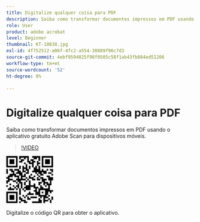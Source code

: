 ```yaml
---
title: Digitalize qualquer coisa para PDF
description: Saiba como transformar documentos impressos em PDF usando o aplicativo gratuito Adobe Scan para dispositivos móveis
role: User
product: adobe acrobat
level: Beginner
thumbnail: KT-10838.jpg
exl-id: 4f752512-a06f-4fc2-a554-30889f96c7d3
source-git-commit: 4ebf9594025f98f0505c58f1ab43fb864ed51206
workflow-type: tm+mt
source-wordcount: '52'
ht-degree: 0%

---
```


# Digitalize qualquer coisa para PDF

Saiba como transformar documentos impressos em PDF usando o aplicativo gratuito Adobe Scan para dispositivos móveis.

>[!VIDEO](https://video.tv.adobe.com/v/3409254?quality=12&learn=on&hidetitle=true)

![Código QR](../assets/Scanqrcode.jpg)

Digitalize o código QR para obter o aplicativo.
